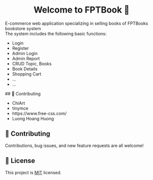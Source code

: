 <h1 align="center">Welcome to FPTBook  👋</h1>

E-commerce web application specializing in selling books of FPTBooks bookstore system
<br>
The system includes the following basic functions:
<br>
<ul>
        <li>Login</li>
        <li>Register</li>
        <li>Admin Login</li>
        <li>Admin Report</li>
        <li>CRUD Topic, Books</li>
        <li>Book Details</li>
        <li>Shopping Cart</li>
        <li>...</li>
        <li>...</li>
</ul>
## 🤝 Contributing
<ul>
        <li>ChiArt</li>
        <li>tinymce</li>
        <li>https://www.free-css.com/</li>
        <li>Luong Hoang Huong</li>
        
</ul>
  
## 🤝 Contributing

Contributions, bug issues, and new feature requests are all welcome!

## 📝 License

This project is <a href="https://github.com/zolmkoz/WebBookStore/blob/master/LICENSE">MIT</a> licensed.

